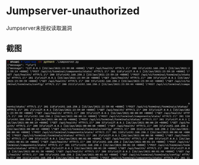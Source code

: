 # Jumpserver-unauthorized
Jumpserver未授权读取漏洞

## 截图
![](https://github.com/rakjong/Jumpserver-unauthorized/blob/main/github-new.png)
